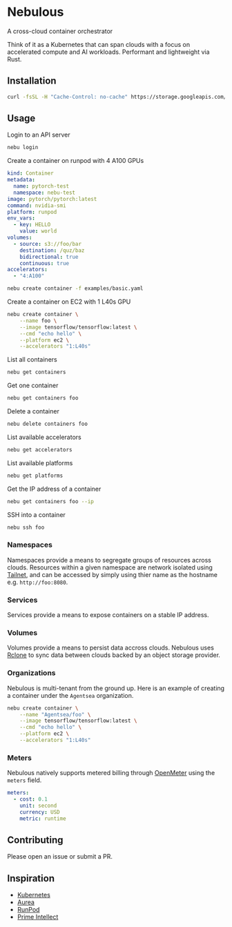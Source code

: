 # Nebulous

A cross-cloud container orchestrator

Think of it as a Kubernetes that can span clouds with a focus on accelerated compute and AI workloads. Performant and lightweight via Rust.

## Installation

```sh
curl -fsSL -H "Cache-Control: no-cache" https://storage.googleapis.com/nebulous-rs/releases/install.sh | bash
```

## Usage

Login to an API server
```sh
nebu login
```

Create a container on runpod with 4 A100 GPUs
```yaml
kind: Container
metadata:
  name: pytorch-test
  namespace: nebu-test
image: pytorch/pytorch:latest
command: nvidia-smi
platform: runpod
env_vars:
  - key: HELLO
    value: world
volumes:
  - source: s3://foo/bar
    destination: /quz/baz
    bidirectional: true
    continuous: true
accelerators:
  - "4:A100"
```
```sh
nebu create container -f examples/basic.yaml
```

Create a container on EC2 with 1 L40s GPU
```sh
nebu create container \
    --name foo \
    --image tensorflow/tensorflow:latest \
    --cmd "echo hello" \
    --platform ec2 \
    --accelerators "1:L40s"
```

List all containers
```sh
nebu get containers
```

Get one container
```sh
nebu get containers foo
```

Delete a container
```sh
nebu delete containers foo
```

List available accelerators
```sh
nebu get accelerators
```

List available platforms
```sh
nebu get platforms
```

Get the IP address of a container
```sh
nebu get containers foo --ip
```

SSH into a container
```sh
nebu ssh foo
```

### Namespaces

Namespaces provide a means to segregate groups of resources across clouds. Resources within a given namespace are network isolated using [Tailnet](https://tailscale.com/kb/1136/tailnet), and can be accessed by simply using thier name as the hostname e.g. `http://foo:8080`.

### Services

Services provide a means to expose containers on a stable IP address.

### Volumes

Volumes provide a means to persist data accross clouds. Nebulous uses [Rclone](https://rclone.org/) to sync data between clouds backed by an object storage provider.

### Organizations

Nebulous is multi-tenant from the ground up. Here is an example of creating a container under the `Agentsea` organization.

```sh
nebu create container \
    --name "Agentsea/foo" \
    --image tensorflow/tensorflow:latest \
    --cmd "echo hello" \
    --platform ec2 \
    --accelerators "1:L40s"
```

### Meters

Nebulous natively supports metered billing through [OpenMeter](https://openmeter.cloud/) using the `meters` field.

```yaml
meters:
  - cost: 0.1
    unit: second
    currency: USD
    metric: runtime 
```

## Contributing

Please open an issue or submit a PR.

## Inspiration

- [Kubernetes](https://kubernetes.io/)
- [Aurea](https://github.com/aurae-runtime/aurae)
- [RunPod](https://runpod.io/)
- [Prime Intellect](https://primeintellect.com/)
